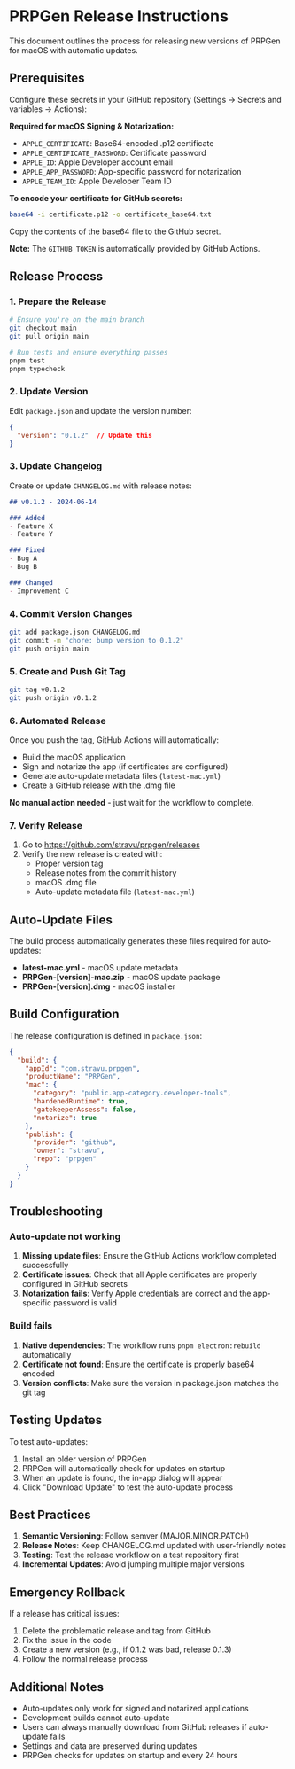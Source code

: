 # PRPGen Release Instructions

This document outlines the process for releasing new versions of PRPGen for macOS with automatic updates.

## Prerequisites

Configure these secrets in your GitHub repository (Settings → Secrets and variables → Actions):

**Required for macOS Signing & Notarization:**
- `APPLE_CERTIFICATE`: Base64-encoded .p12 certificate
- `APPLE_CERTIFICATE_PASSWORD`: Certificate password
- `APPLE_ID`: Apple Developer account email
- `APPLE_APP_PASSWORD`: App-specific password for notarization
- `APPLE_TEAM_ID`: Apple Developer Team ID

**To encode your certificate for GitHub secrets:**
```bash
base64 -i certificate.p12 -o certificate_base64.txt
```
Copy the contents of the base64 file to the GitHub secret.

**Note:** The `GITHUB_TOKEN` is automatically provided by GitHub Actions.

## Release Process

### 1. Prepare the Release

```bash
# Ensure you're on the main branch
git checkout main
git pull origin main

# Run tests and ensure everything passes
pnpm test
pnpm typecheck
```

### 2. Update Version

Edit `package.json` and update the version number:
```json
{
  "version": "0.1.2"  // Update this
}
```

### 3. Update Changelog

Create or update `CHANGELOG.md` with release notes:
```markdown
## v0.1.2 - 2024-06-14

### Added
- Feature X
- Feature Y

### Fixed
- Bug A
- Bug B

### Changed
- Improvement C
```

### 4. Commit Version Changes

```bash
git add package.json CHANGELOG.md
git commit -m "chore: bump version to 0.1.2"
git push origin main
```

### 5. Create and Push Git Tag

```bash
git tag v0.1.2
git push origin v0.1.2
```

### 6. Automated Release

Once you push the tag, GitHub Actions will automatically:
- Build the macOS application
- Sign and notarize the app (if certificates are configured)
- Generate auto-update metadata files (`latest-mac.yml`)
- Create a GitHub release with the .dmg file

**No manual action needed** - just wait for the workflow to complete.

### 7. Verify Release

1. Go to https://github.com/stravu/prpgen/releases
2. Verify the new release is created with:
   - Proper version tag
   - Release notes from the commit history
   - macOS .dmg file
   - Auto-update metadata file (`latest-mac.yml`)

## Auto-Update Files

The build process automatically generates these files required for auto-updates:

- **latest-mac.yml** - macOS update metadata
- **PRPGen-[version]-mac.zip** - macOS update package
- **PRPGen-[version].dmg** - macOS installer

## Build Configuration

The release configuration is defined in `package.json`:

```json
{
  "build": {
    "appId": "com.stravu.prpgen",
    "productName": "PRPGen",
    "mac": {
      "category": "public.app-category.developer-tools",
      "hardenedRuntime": true,
      "gatekeeperAssess": false,
      "notarize": true
    },
    "publish": {
      "provider": "github",
      "owner": "stravu",
      "repo": "prpgen"
    }
  }
}
```

## Troubleshooting

### Auto-update not working

1. **Missing update files**: Ensure the GitHub Actions workflow completed successfully
2. **Certificate issues**: Check that all Apple certificates are properly configured in GitHub secrets
3. **Notarization fails**: Verify Apple credentials are correct and the app-specific password is valid

### Build fails

1. **Native dependencies**: The workflow runs `pnpm electron:rebuild` automatically
2. **Certificate not found**: Ensure the certificate is properly base64 encoded
3. **Version conflicts**: Make sure the version in package.json matches the git tag

## Testing Updates

To test auto-updates:

1. Install an older version of PRPGen
2. PRPGen will automatically check for updates on startup
3. When an update is found, the in-app dialog will appear
4. Click "Download Update" to test the auto-update process

## Best Practices

1. **Semantic Versioning**: Follow semver (MAJOR.MINOR.PATCH)
2. **Release Notes**: Keep CHANGELOG.md updated with user-friendly notes
3. **Testing**: Test the release workflow on a test repository first
4. **Incremental Updates**: Avoid jumping multiple major versions

## Emergency Rollback

If a release has critical issues:

1. Delete the problematic release and tag from GitHub
2. Fix the issue in the code
3. Create a new version (e.g., if 0.1.2 was bad, release 0.1.3)
4. Follow the normal release process

## Additional Notes

- Auto-updates only work for signed and notarized applications
- Development builds cannot auto-update
- Users can always manually download from GitHub releases if auto-update fails
- Settings and data are preserved during updates
- PRPGen checks for updates on startup and every 24 hours